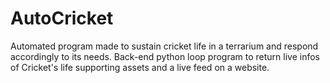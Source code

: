 # AutoCricket
Automated program made to sustain cricket life in a terrarium and respond accordingly to its needs.
Back-end python loop program to return live infos of Cricket's life supporting assets and a live feed on a website.
